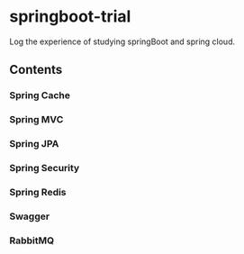 # springboot-trial

Log the experience of studying springBoot and spring cloud.

## Contents

### Spring Cache
### Spring MVC
### Spring JPA
### Spring Security
### Spring Redis
### Swagger
### RabbitMQ

